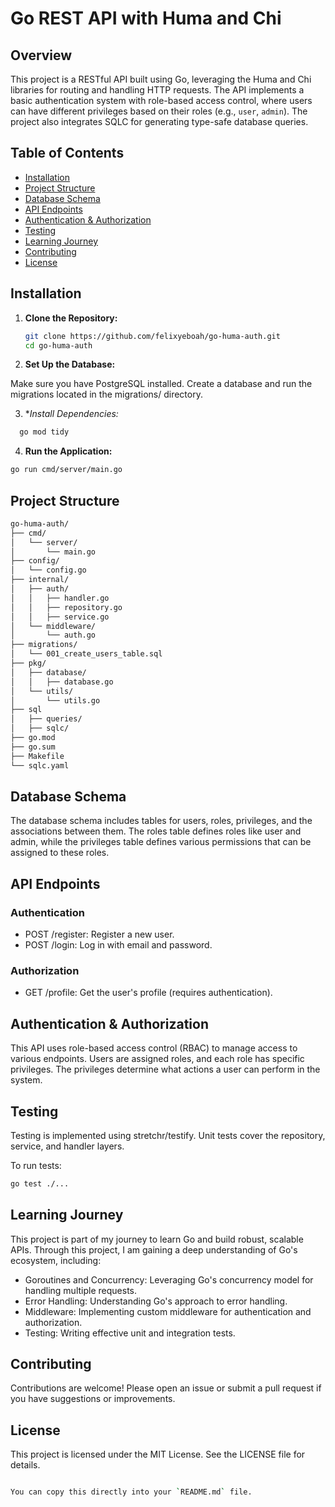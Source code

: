 # Go REST API with Huma and Chi

## Overview

This project is a RESTful API built using Go, leveraging the Huma and Chi libraries for routing and handling HTTP requests. The API implements a basic authentication system with role-based access control, where users can have different privileges based on their roles (e.g., `user`, `admin`). The project also integrates SQLC for generating type-safe database queries.

## Table of Contents

- [Installation](#installation)
- [Project Structure](#project-structure)
- [Database Schema](#database-schema)
- [API Endpoints](#api-endpoints)
- [Authentication & Authorization](#authentication--authorization)
- [Testing](#testing)
- [Learning Journey](#learning-journey)
- [Contributing](#contributing)
- [License](#license)

## Installation

1. **Clone the Repository:**

   ```bash
   git clone https://github.com/felixyeboah/go-huma-auth.git
   cd go-huma-auth
   ```

2. **Set Up the Database:**

Make sure you have PostgreSQL installed.
Create a database and run the migrations located in the migrations/ directory.

3. **Install Dependencies:*

```bash
  go mod tidy
```

4. **Run the Application:**

```bash
go run cmd/server/main.go
```

## Project Structure

```bash
go-huma-auth/
├── cmd/
│   └── server/
│       └── main.go
├── config/
│   └── config.go
├── internal/
│   ├── auth/
│   │   ├── handler.go
│   │   ├── repository.go
│   │   ├── service.go
│   └── middleware/
│       └── auth.go
├── migrations/
│   └── 001_create_users_table.sql
├── pkg/
│   ├── database/
│   │   ├── database.go
│   └── utils/
│       └── utils.go
├── sql
│   ├── queries/
│   ├── sqlc/
├── go.mod
├── go.sum
├── Makefile
└── sqlc.yaml
```

## Database Schema

The database schema includes tables for users, roles, privileges, and the associations between them. The roles table defines roles like user and admin, while the privileges table defines various permissions that can be assigned to these roles.

## API Endpoints
###  Authentication

- POST /register: Register a new user.
- POST /login: Log in with email and password.

### Authorization

- GET /profile: Get the user's profile (requires authentication).

## Authentication & Authorization

This API uses role-based access control (RBAC) to manage access to various endpoints. Users are assigned roles, and each role has specific privileges. The privileges determine what actions a user can perform in the system.

## Testing

Testing is implemented using stretchr/testify. Unit tests cover the repository, service, and handler layers.

To run tests:

```bash
go test ./...
```

## Learning Journey

This project is part of my journey to learn Go and build robust, scalable APIs. Through this project, I am gaining a deep understanding of Go's ecosystem, including:

- Goroutines and Concurrency: Leveraging Go's concurrency model for handling multiple requests.
- Error Handling: Understanding Go's approach to error handling.
- Middleware: Implementing custom middleware for authentication and authorization.
- Testing: Writing effective unit and integration tests.

## Contributing

Contributions are welcome! Please open an issue or submit a pull request if you have suggestions or improvements.

## License

This project is licensed under the MIT License. See the LICENSE file for details.

```bash

You can copy this directly into your `README.md` file.
```